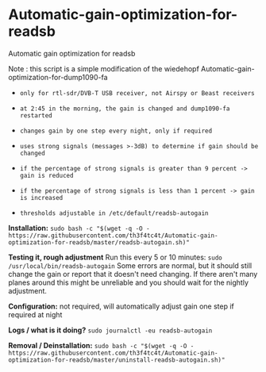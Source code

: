 # Automatic-gain-optimization-for-readsb
Automatic gain optimization for readsb

Note : this script is a simple modification of the wiedehopf Automatic-gain-optimization-for-dump1090-fa

*     only for rtl-sdr/DVB-T USB receiver, not Airspy or Beast receivers
*     at 2:45 in the morning, the gain is changed and dump1090-fa restarted
*     changes gain by one step every night, only if required
*     uses strong signals (messages >-3dB) to determine if gain should be changed
*     if the percentage of strong signals is greater than 9 percent -> gain is reduced
*     if the percentage of strong signals is less than 1 percent -> gain is increased
*     thresholds adjustable in /etc/default/readsb-autogain

**Installation:**
`sudo bash -c "$(wget -q -O - https://raw.githubusercontent.com/th3f4tc4t/Automatic-gain-optimization-for-readsb/master/readsb-autogain.sh)"`

**Testing it, rough adjustment**
Run this every 5 or 10 minutes:
`sudo /usr/local/bin/readsb-autogain`
Some errors are normal, but it should still change the gain or report that it doesn't need changing. If there aren't many planes around this might be unreliable and you should wait for the nightly adjustment.

**Configuration:**
not required, will automatically adjust gain one step if required at night

**Logs / what is it doing?**
`sudo journalctl -eu readsb-autogain`

**Removal / Deinstallation:**
`sudo bash -c "$(wget -q -O - https://raw.githubusercontent.com/th3f4tc4t/Automatic-gain-optimization-for-readsb/master/uninstall-readsb-autogain.sh)"`
